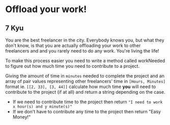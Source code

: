 # Offload your work!
## 7 Kyu

You are the best freelancer in the city. Everybody knows you, but what they don't know, is that you are actually offloading your work to other freelancers and and you rarely need to do any work. You're living the life!

To make this process easier you need to write a method called workNeeded to figure out how much time you need to contribute to a project.

Giving the amount of time in ```minutes``` needed to complete the project and an array of pair values representing other freelancers' time in ```[Hours, Minutes]``` format ie. ```[[2, 33], [3, 44]]``` calculate how much time **you** will need to contribute to the project (if at all) and return a string depending on the case.

- If we need to contribute time to the project then return ```"I need to work x hour(s) and y minute(s)"```
- If we don't have to contribute any time to the project then return "Easy Money!"

